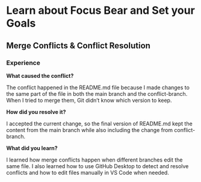 # Learn about Focus Bear and Set your Goals

## Merge Conflicts & Conflict Resolution

### Experience

**What caused the conflict?**

The conflict happened in the README.md file because I made changes to the same part of the file in both the main branch and the conflict-branch. When I tried to merge them, Git didn’t know which version to keep.

**How did you resolve it?**

I accepted the current change, so the final version of README.md kept the content from the main branch while also including the change from conflict-branch.

**What did you learn?**

I learned how merge conflicts happen when different branches edit the same file. I also learned how to use GitHub Desktop to detect and resolve conflicts and how to edit files manually in VS Code when needed.
